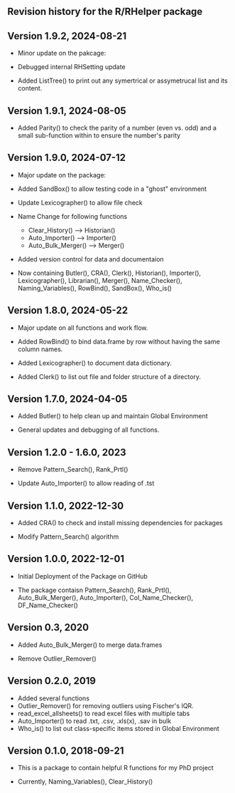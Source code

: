 Revision history for the R/RHelper package
-----------------------------------------

## Version 1.9.2, 2024-08-21

- Minor update on the pakcage:

- Debugged internal RHSetting update

- Added ListTree() to print out any symertrical or assymetrucal list and its content.

## Version 1.9.1, 2024-08-05

- Added Parity() to check the parity of a number (even vs. odd) and a small sub-function within to ensure the number's parity

## Version 1.9.0, 2024-07-12

- Major update on the package:

- Added SandBox() to allow testing code in a "ghost" environment
- Update Lexicographer() to allow file check

- Name Change for  following functions
    - Clear_History() --> Historian()
    - Auto_Importer() --> Importer()
    - Auto_Bulk_Merger() --> Merger()

- Added version control for data and documentaion

- Now containing Butler(), CRA(), Clerk(), Historian(), Importer(), Lexicographer(), Librarian(), Merger(), Name_Checker(), Naming_Variables(), RowBind(), SandBox(), Who_is()


## Version 1.8.0, 2024-05-22

- Major update on all functions and work flow. 

- Added RowBind() to bind data.frame by row without having the same column names.

- Added Lexicographer() to document data dictionary.

- Added Clerk() to list out file and folder structure of a directory.


## Version 1.7.0, 2024-04-05

- Added Butler() to help clean up and maintain Global Environment

- General updates and debugging of all functions.


## Version 1.2.0 - 1.6.0, 2023

- Remove Pattern_Search(), Rank_Prtl()

- Update Auto_Importer() to allow reading of .tst 



## Version 1.1.0, 2022-12-30

- Added CRA() to check and install missing dependencies for packages

- Modify Pattern_Search() algorithm


## Version 1.0.0, 2022-12-01

- Initial Deployment of the Package on GitHub

- The package contaisn Pattern_Search(), Rank_Prtl(), Auto_Bulk_Merger(), Auto_Importer(), Col_Name_Checker(), DF_Name_Checker()



## Version 0.3, 2020

- Added Auto_Bulk_Merger() to merge data.frames 

- Remove Outlier_Remover()


## Version 0.2.0, 2019

- Added several functions
- Outlier_Remover() for removing outliers using Fischer's IQR.
- read_excel_allsheets() to read excel files with multiple tabs
- Auto_Importer() to read .txt, .csv, .xls(x), .sav in bulk
- Who_is() to list out class-specific items stored in Global Environment 


## Version 0.1.0, 2018-09-21

- This is a package to contain helpful R functions for my PhD project

- Currently, Naming_Variables(), Clear_History()
